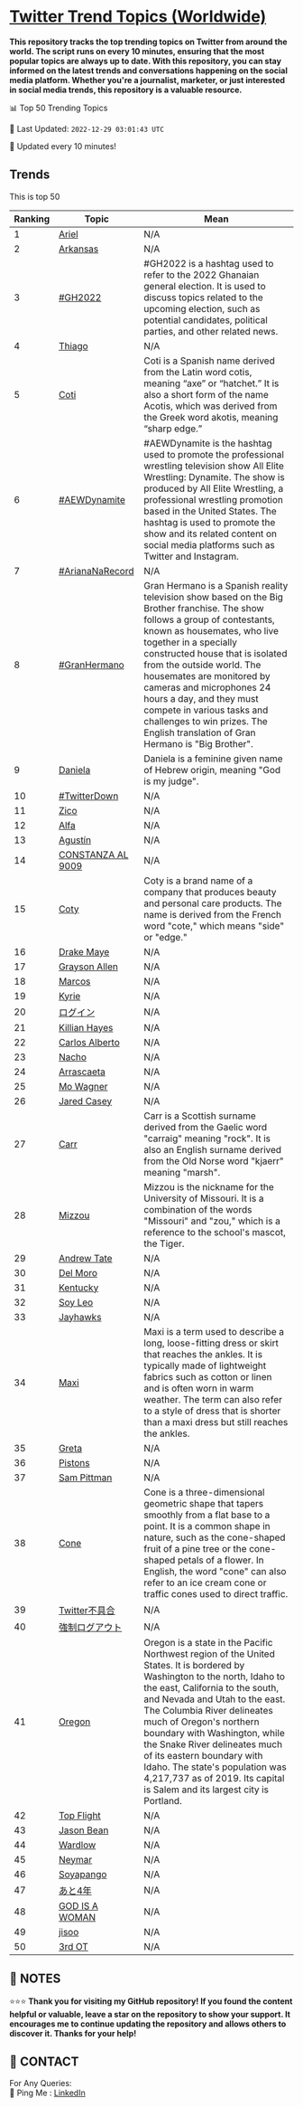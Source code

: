 [Twitter Trend Topics (Worldwide)](https://github.com/ErcinDedeoglu/Twitter-Trend-Topics)
==========

**This repository tracks the top trending topics on Twitter from around the world. 
The script runs on every 10 minutes, ensuring that the most popular topics are always up to date. 
With this repository, you can stay informed on the latest trends and conversations happening on the social media platform. 
Whether you're a journalist, marketer, or just interested in social media trends, this repository is a valuable resource.**


📊 Top 50 Trending Topics

📆 Last Updated: `2022-12-29 03:01:43 UTC`

🔧 Updated every 10 minutes!


## Trends

This is top 50

| Ranking | Topic | Mean |
| ------- | ------------ | ------------ |
| 1 | [Ariel](http://twitter.com/search?q=Ariel) | N/A |
| 2 | [Arkansas](http://twitter.com/search?q=Arkansas) | N/A |
| 3 | [#GH2022](http://twitter.com/search?q=%23GH2022) | #GH2022 is a hashtag used to refer to the 2022 Ghanaian general election. It is used to discuss topics related to the upcoming election, such as potential candidates, political parties, and other related news. |
| 4 | [Thiago](http://twitter.com/search?q=Thiago) | N/A |
| 5 | [Coti](http://twitter.com/search?q=Coti) | Coti is a Spanish name derived from the Latin word cotis, meaning “axe” or “hatchet.” It is also a short form of the name Acotis, which was derived from the Greek word akotis, meaning “sharp edge.” |
| 6 | [#AEWDynamite](http://twitter.com/search?q=%23AEWDynamite) | #AEWDynamite is the hashtag used to promote the professional wrestling television show All Elite Wrestling: Dynamite. The show is produced by All Elite Wrestling, a professional wrestling promotion based in the United States. The hashtag is used to promote the show and its related content on social media platforms such as Twitter and Instagram. |
| 7 | [#ArianaNaRecord](http://twitter.com/search?q=%23ArianaNaRecord) | N/A |
| 8 | [#GranHermano](http://twitter.com/search?q=%23GranHermano) | Gran Hermano is a Spanish reality television show based on the Big Brother franchise. The show follows a group of contestants, known as housemates, who live together in a specially constructed house that is isolated from the outside world. The housemates are monitored by cameras and microphones 24 hours a day, and they must compete in various tasks and challenges to win prizes. The English translation of Gran Hermano is "Big Brother". |
| 9 | [Daniela](http://twitter.com/search?q=Daniela) | Daniela is a feminine given name of Hebrew origin, meaning "God is my judge". |
| 10 | [#TwitterDown](http://twitter.com/search?q=%23TwitterDown) | N/A |
| 11 | [Zico](http://twitter.com/search?q=Zico) | N/A |
| 12 | [Alfa](http://twitter.com/search?q=Alfa) | N/A |
| 13 | [Agustín](http://twitter.com/search?q=Agust%c3%adn) | N/A |
| 14 | [CONSTANZA AL 9009](http://twitter.com/search?q=CONSTANZA+AL+9009) | N/A |
| 15 | [Coty](http://twitter.com/search?q=Coty) | Coty is a brand name of a company that produces beauty and personal care products. The name is derived from the French word "cote," which means "side" or "edge." |
| 16 | [Drake Maye](http://twitter.com/search?q=Drake+Maye) | N/A |
| 17 | [Grayson Allen](http://twitter.com/search?q=Grayson+Allen) | N/A |
| 18 | [Marcos](http://twitter.com/search?q=Marcos) | N/A |
| 19 | [Kyrie](http://twitter.com/search?q=Kyrie) | N/A |
| 20 | [ログイン](http://twitter.com/search?q=%e3%83%ad%e3%82%b0%e3%82%a4%e3%83%b3) | N/A |
| 21 | [Killian Hayes](http://twitter.com/search?q=Killian+Hayes) | N/A |
| 22 | [Carlos Alberto](http://twitter.com/search?q=Carlos+Alberto) | N/A |
| 23 | [Nacho](http://twitter.com/search?q=Nacho) | N/A |
| 24 | [Arrascaeta](http://twitter.com/search?q=Arrascaeta) | N/A |
| 25 | [Mo Wagner](http://twitter.com/search?q=Mo+Wagner) | N/A |
| 26 | [Jared Casey](http://twitter.com/search?q=Jared+Casey) | N/A |
| 27 | [Carr](http://twitter.com/search?q=Carr) | Carr is a Scottish surname derived from the Gaelic word "carraig" meaning "rock". It is also an English surname derived from the Old Norse word "kjaerr" meaning "marsh". |
| 28 | [Mizzou](http://twitter.com/search?q=Mizzou) | Mizzou is the nickname for the University of Missouri. It is a combination of the words "Missouri" and "zou," which is a reference to the school's mascot, the Tiger. |
| 29 | [Andrew Tate](http://twitter.com/search?q=Andrew+Tate) | N/A |
| 30 | [Del Moro](http://twitter.com/search?q=Del+Moro) | N/A |
| 31 | [Kentucky](http://twitter.com/search?q=Kentucky) | N/A |
| 32 | [Soy Leo](http://twitter.com/search?q=Soy+Leo) | N/A |
| 33 | [Jayhawks](http://twitter.com/search?q=Jayhawks) | N/A |
| 34 | [Maxi](http://twitter.com/search?q=Maxi) | Maxi is a term used to describe a long, loose-fitting dress or skirt that reaches the ankles. It is typically made of lightweight fabrics such as cotton or linen and is often worn in warm weather. The term can also refer to a style of dress that is shorter than a maxi dress but still reaches the ankles. |
| 35 | [Greta](http://twitter.com/search?q=Greta) | N/A |
| 36 | [Pistons](http://twitter.com/search?q=Pistons) | N/A |
| 37 | [Sam Pittman](http://twitter.com/search?q=Sam+Pittman) | N/A |
| 38 | [Cone](http://twitter.com/search?q=Cone) | Cone is a three-dimensional geometric shape that tapers smoothly from a flat base to a point. It is a common shape in nature, such as the cone-shaped fruit of a pine tree or the cone-shaped petals of a flower. In English, the word "cone" can also refer to an ice cream cone or traffic cones used to direct traffic. |
| 39 | [Twitter不具合](http://twitter.com/search?q=Twitter%e4%b8%8d%e5%85%b7%e5%90%88) | N/A |
| 40 | [強制ログアウト](http://twitter.com/search?q=%e5%bc%b7%e5%88%b6%e3%83%ad%e3%82%b0%e3%82%a2%e3%82%a6%e3%83%88) | N/A |
| 41 | [Oregon](http://twitter.com/search?q=Oregon) | Oregon is a state in the Pacific Northwest region of the United States. It is bordered by Washington to the north, Idaho to the east, California to the south, and Nevada and Utah to the east. The Columbia River delineates much of Oregon's northern boundary with Washington, while the Snake River delineates much of its eastern boundary with Idaho. The state's population was 4,217,737 as of 2019. Its capital is Salem and its largest city is Portland. |
| 42 | [Top Flight](http://twitter.com/search?q=Top+Flight) | N/A |
| 43 | [Jason Bean](http://twitter.com/search?q=Jason+Bean) | N/A |
| 44 | [Wardlow](http://twitter.com/search?q=Wardlow) | N/A |
| 45 | [Neymar](http://twitter.com/search?q=Neymar) | N/A |
| 46 | [Soyapango](http://twitter.com/search?q=Soyapango) | N/A |
| 47 | [あと4年](http://twitter.com/search?q=%e3%81%82%e3%81%a84%e5%b9%b4) | N/A |
| 48 | [GOD IS A WOMAN](http://twitter.com/search?q=GOD+IS+A+WOMAN) | N/A |
| 49 | [jisoo](http://twitter.com/search?q=jisoo) | N/A |
| 50 | [3rd OT](http://twitter.com/search?q=3rd+OT) | N/A |




## 📝 NOTES

⭐⭐⭐ **Thank you for visiting my GitHub repository! If you found the content helpful or valuable, leave a star on the repository to show your support. It encourages me to continue updating the repository and allows others to discover it. Thanks for your help!**

## 📨 CONTACT

 For Any Queries:  
            🏓 Ping Me : [LinkedIn](https://www.linkedin.com/in/ercindedeoglu/)